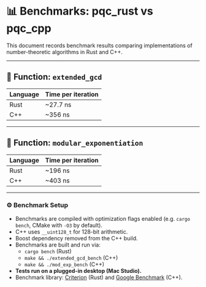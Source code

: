 # 📊 Benchmarks: pqc_rust vs pqc_cpp

This document records benchmark results comparing implementations of number-theoretic algorithms in Rust and C++.

---

## 🧮 Function: `extended_gcd`

| Language | Time per iteration |
|----------|--------------------|
| Rust     | ~27.7 ns           |
| C++      | ~356 ns            |

---

## 🧮 Function: `modular_exponentiation`

| Language | Time per iteration |
|----------|--------------------|
| Rust     | ~196 ns            |
| C++      | ~403 ns            |

---

### ⚙️ Benchmark Setup

- Benchmarks are compiled with optimization flags enabled (e.g. `cargo bench`, CMake with `-O3` by default).
- C++ uses `__uint128_t` for 128-bit arithmetic.
- Boost dependency removed from the C++ build.
- Benchmarks are built and run via:
  - `cargo bench` (Rust)
  - `make && ./extended_gcd_bench` (C++)
  - `make && ./mod_exp_bench` (C++)
- **Tests run on a plugged-in desktop (Mac Studio).**
- Benchmark library: [Criterion](https://bheisler.github.io/criterion.rs/book/index.html) (Rust) and [Google Benchmark](https://github.com/google/benchmark) (C++).

